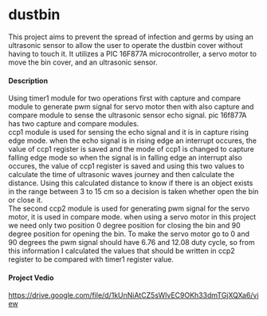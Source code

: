 # dustbin
This project aims to prevent the spread of infection and germs by using an ultrasonic sensor to allow the user to operate the dustbin cover without having to touch it. It utilizes a PIC 16F877A microcontroller, a servo motor to move the bin cover, and an ultrasonic sensor.

#### Description
Using timer1 module for two operations first with capture and compare module to generate pwm signal for servo motor then with also capture and compare module to sense the ultrasonic sensor echo signal.
pic 16f877A has two capture and compare modules.<br> 
ccp1 module is used for sensing the echo signal and it is in capture rising edge mode. when the echo signal is in rising edge an interrupt occures, the value of ccp1 register is saved and the mode of ccp1 is changed to capture falling edge mode so when the signal is in falling edge an interrupt also occures, the value of ccp1 register is saved and using this two values to calculate the time of ultrasonic waves journey and then calculate the distance. Using this calculated distance to know if there is an object exists in the range between 3 to 15 cm so a decision is taken whether open the bin or close it.<br>
The second ccp2 module is used for generating pwm signal for the servo motor, it is used in compare mode. when using a servo motor in this project we need only two position 0 degree position for closing the bin and 90 degree position for opening the bin. To make the servo motor go to 0 and 90 degrees the pwm signal should have 6.76 and 12.08 duty cycle, so from this information I calculated the values that should be written in ccp2 register to be compared with timer1 register value.

#### Project Vedio
https://drive.google.com/file/d/1kUnNiAtCZ5sWlvEC9OKh33dmTGjXQXa6/view
